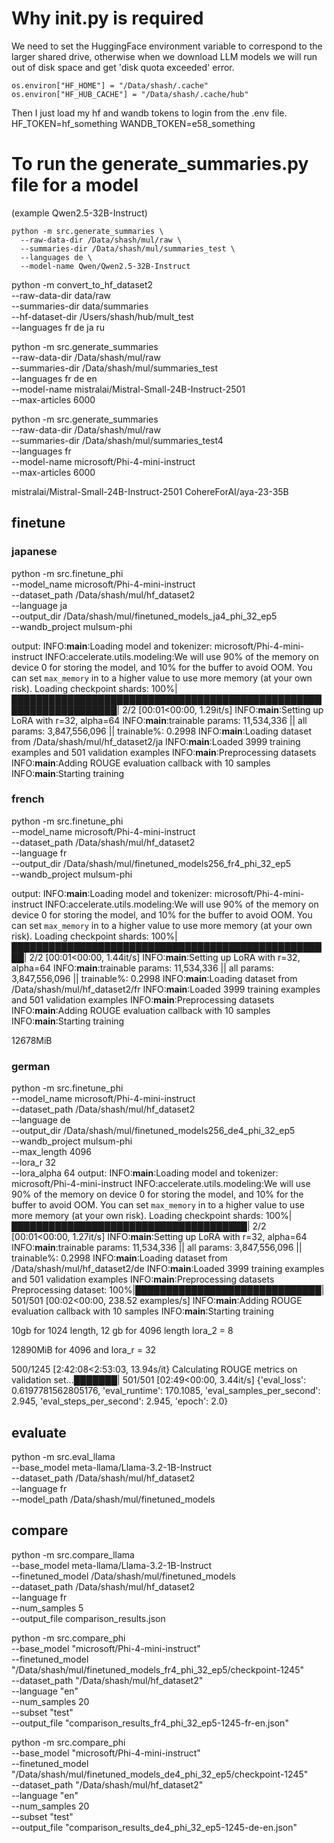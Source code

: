 # Why __init__.py is required
We need to set the HuggingFace environment variable to correspond to the larger shared drive, otherwise when we download LLM models we will run out of disk space and get 'disk quota exceeded' error.

```
os.environ["HF_HOME"] = "/Data/shash/.cache"
os.environ["HF_HUB_CACHE"] = "/Data/shash/.cache/hub"
```

Then I just load my hf and wandb tokens to login from the .env file.
HF_TOKEN=hf_something
WANDB_TOKEN=e58_something

# To run the generate_summaries.py file for a model 
(example Qwen2.5-32B-Instruct)

```
python -m src.generate_summaries \
  --raw-data-dir /Data/shash/mul/raw \
  --summaries-dir /Data/shash/mul/summaries_test \
  --languages de \
  --model-name Qwen/Qwen2.5-32B-Instruct
```
python -m convert_to_hf_dataset2 \
  --raw-data-dir data/raw \
  --summaries-dir data/summaries \
  --hf-dataset-dir /Users/shash/hub/mult_test \
  --languages fr de ja ru

python -m src.generate_summaries \
  --raw-data-dir /Data/shash/mul/raw \
  --summaries-dir /Data/shash/mul/summaries_test \
  --languages fr de en \
  --model-name mistralai/Mistral-Small-24B-Instruct-2501 \
  --max-articles 6000

python -m src.generate_summaries \
  --raw-data-dir /Data/shash/mul/raw \
  --summaries-dir /Data/shash/mul/summaries_test4 \
  --languages fr \
  --model-name microsoft/Phi-4-mini-instruct \
  --max-articles 6000
  
mistralai/Mistral-Small-24B-Instruct-2501
CohereForAI/aya-23-35B
## finetune

### japanese
python -m src.finetune_phi \
  --model_name microsoft/Phi-4-mini-instruct \
  --dataset_path /Data/shash/mul/hf_dataset2 \
  --language ja \
  --output_dir /Data/shash/mul/finetuned_models_ja4_phi_32_ep5 \
  --wandb_project mulsum-phi

output: INFO:__main__:Loading model and tokenizer: microsoft/Phi-4-mini-instruct
INFO:accelerate.utils.modeling:We will use 90% of the memory on device 0 for storing the model, and 10% for the buffer to avoid OOM. You can set `max_memory` in to a higher value to use more memory (at your own risk).
Loading checkpoint shards: 100%|███████████████████████████████████████████████████████████████████| 2/2 [00:01<00:00,  1.29it/s]
INFO:__main__:Setting up LoRA with r=32, alpha=64
INFO:__main__:trainable params: 11,534,336 || all params: 3,847,556,096 || trainable%: 0.2998
INFO:__main__:Loading dataset from /Data/shash/mul/hf_dataset2/ja
INFO:__main__:Loaded 3999 training examples and 501 validation examples
INFO:__main__:Preprocessing datasets
INFO:__main__:Adding ROUGE evaluation callback with 10 samples
INFO:__main__:Starting training

### french
python -m src.finetune_phi \
  --model_name microsoft/Phi-4-mini-instruct \
  --dataset_path /Data/shash/mul/hf_dataset2 \
  --language fr \
  --output_dir /Data/shash/mul/finetuned_models256_fr4_phi_32_ep5 \
  --wandb_project mulsum-phi

output: INFO:__main__:Loading model and tokenizer: microsoft/Phi-4-mini-instruct
INFO:accelerate.utils.modeling:We will use 90% of the memory on device 0 for storing the model, and 10% for the buffer to avoid OOM. You can set `max_memory` in to a higher value to use more memory (at your own risk).
Loading checkpoint shards: 100%|████████████████████████████████████████████████████| 2/2 [00:01<00:00,  1.44it/s]
INFO:__main__:Setting up LoRA with r=32, alpha=64
INFO:__main__:trainable params: 11,534,336 || all params: 3,847,556,096 || trainable%: 0.2998
INFO:__main__:Loading dataset from /Data/shash/mul/hf_dataset2/fr
INFO:__main__:Loaded 3999 training examples and 501 validation examples
INFO:__main__:Preprocessing datasets
INFO:__main__:Adding ROUGE evaluation callback with 10 samples
INFO:__main__:Starting training 

12678MiB

### german
python -m src.finetune_phi \
  --model_name microsoft/Phi-4-mini-instruct \
  --dataset_path /Data/shash/mul/hf_dataset2 \
  --language de \
  --output_dir /Data/shash/mul/finetuned_models256_de4_phi_32_ep5 \
  --wandb_project mulsum-phi \
  --max_length 4096 \
  --lora_r 32 \
  --lora_alpha 64
output: INFO:__main__:Loading model and tokenizer: microsoft/Phi-4-mini-instruct
INFO:accelerate.utils.modeling:We will use 90% of the memory on device 0 for storing the model, and 10% for the buffer to avoid OOM. You can set `max_memory` in to a higher value to use more memory (at your own risk).
Loading checkpoint shards: 100%|██████████████████████████████████████| 2/2 [00:01<00:00,  1.27it/s]
INFO:__main__:Setting up LoRA with r=32, alpha=64
INFO:__main__:trainable params: 11,534,336 || all params: 3,847,556,096 || trainable%: 0.2998
INFO:__main__:Loading dataset from /Data/shash/mul/hf_dataset2/de
INFO:__main__:Loaded 3999 training examples and 501 validation examples
INFO:__main__:Preprocessing datasets
Preprocessing dataset: 100%|██████████████████████████████| 501/501 [00:02<00:00, 238.52 examples/s]
INFO:__main__:Adding ROUGE evaluation callback with 10 samples
INFO:__main__:Starting training

10gb for 1024 length, 12 gb for 4096 length lora_2 = 8

12890MiB for 4096 and lora_r = 32

500/1245 [2:42:08<2:53:03, 13.94s/it}
Calculating ROUGE metrics on validation set...███████| 501/501 [02:49<00:00,  3.44it/s]
{'eval_loss': 0.6197781562805176, 'eval_runtime': 170.1085, 'eval_samples_per_second': 2.945, 'eval_steps_per_second': 2.945, 'epoch': 2.0}
## evaluate

python -m src.eval_llama \
  --base_model meta-llama/Llama-3.2-1B-Instruct \
  --dataset_path /Data/shash/mul/hf_dataset2 \
  --language fr \
  --model_path /Data/shash/mul/finetuned_models

## compare

python -m src.compare_llama \
    --base_model meta-llama/Llama-3.2-1B-Instruct \
    --finetuned_model /Data/shash/mul/finetuned_models \
    --dataset_path /Data/shash/mul/hf_dataset2 \
    --language fr \
    --num_samples 5 \
    --output_file comparison_results.json

python -m src.compare_phi \
  --base_model "microsoft/Phi-4-mini-instruct" \
  --finetuned_model "/Data/shash/mul/finetuned_models_fr4_phi_32_ep5/checkpoint-1245" \
  --dataset_path "/Data/shash/mul/hf_dataset2" \
  --language "en" \
  --num_samples 20 \
  --subset "test" \
  --output_file "comparison_results_fr4_phi_32_ep5-1245-fr-en.json"

python -m src.compare_phi \
  --base_model "microsoft/Phi-4-mini-instruct" \
  --finetuned_model "/Data/shash/mul/finetuned_models_de4_phi_32_ep5/checkpoint-1245" \
  --dataset_path "/Data/shash/mul/hf_dataset2" \
  --language "en" \
  --num_samples 20 \
  --subset "test" \
  --output_file "comparison_results_de4_phi_32_ep5-1245-de-en.json"
